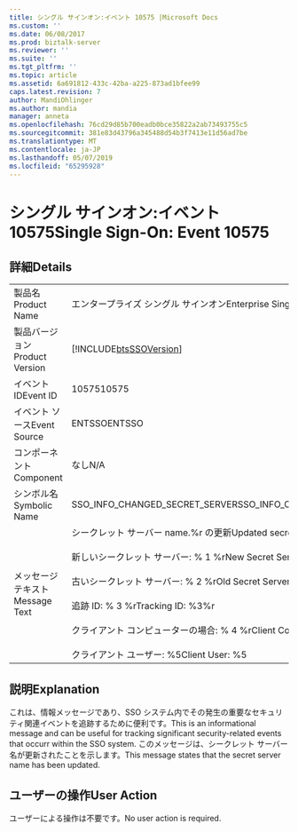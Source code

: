 ```yaml
---
title: シングル サインオン:イベント 10575 |Microsoft Docs
ms.custom: ''
ms.date: 06/08/2017
ms.prod: biztalk-server
ms.reviewer: ''
ms.suite: ''
ms.tgt_pltfrm: ''
ms.topic: article
ms.assetid: 6a691812-433c-42ba-a225-873ad1bfee99
caps.latest.revision: 7
author: MandiOhlinger
ms.author: mandia
manager: anneta
ms.openlocfilehash: 76cd29d85b700eadb0bce35822a2ab73493755c5
ms.sourcegitcommit: 381e83d43796a345488d54b3f7413e11d56ad7be
ms.translationtype: MT
ms.contentlocale: ja-JP
ms.lasthandoff: 05/07/2019
ms.locfileid: "65295928"
---
```

# <a name="single-sign-on-event-10575"></a><span data-ttu-id="cc8fc-102">シングル サインオン:イベント 10575</span><span class="sxs-lookup"><span data-stu-id="cc8fc-102">Single Sign-On: Event 10575</span></span>
## <a name="details"></a><span data-ttu-id="cc8fc-103">詳細</span><span class="sxs-lookup"><span data-stu-id="cc8fc-103">Details</span></span>  
  
|                 |                                                                                                                                                                                                   |
|-----------------|---------------------------------------------------------------------------------------------------------------------------------------------------------------------------------------------------|
|  <span data-ttu-id="cc8fc-104">製品名</span><span class="sxs-lookup"><span data-stu-id="cc8fc-104">Product Name</span></span>   |                                                                                     <span data-ttu-id="cc8fc-105">エンタープライズ シングル サインオン</span><span class="sxs-lookup"><span data-stu-id="cc8fc-105">Enterprise Single Sign-On</span></span>                                                                                     |
| <span data-ttu-id="cc8fc-106">製品バージョン</span><span class="sxs-lookup"><span data-stu-id="cc8fc-106">Product Version</span></span> |                                                                    [!INCLUDE[btsSSOVersion](../includes/btsssoversion-md.md)]                                                                     |
|    <span data-ttu-id="cc8fc-107">イベント ID</span><span class="sxs-lookup"><span data-stu-id="cc8fc-107">Event ID</span></span>     |                                                                                               <span data-ttu-id="cc8fc-108">10575</span><span class="sxs-lookup"><span data-stu-id="cc8fc-108">10575</span></span>                                                                                               |
|  <span data-ttu-id="cc8fc-109">イベント ソース</span><span class="sxs-lookup"><span data-stu-id="cc8fc-109">Event Source</span></span>   |                                                                                              <span data-ttu-id="cc8fc-110">ENTSSO</span><span class="sxs-lookup"><span data-stu-id="cc8fc-110">ENTSSO</span></span>                                                                                               |
|    <span data-ttu-id="cc8fc-111">コンポーネント</span><span class="sxs-lookup"><span data-stu-id="cc8fc-111">Component</span></span>    |                                                                                                <span data-ttu-id="cc8fc-112">なし</span><span class="sxs-lookup"><span data-stu-id="cc8fc-112">N/A</span></span>                                                                                                |
|  <span data-ttu-id="cc8fc-113">シンボル名</span><span class="sxs-lookup"><span data-stu-id="cc8fc-113">Symbolic Name</span></span>  |                                                                                  <span data-ttu-id="cc8fc-114">SSO_INFO_CHANGED_SECRET_SERVER</span><span class="sxs-lookup"><span data-stu-id="cc8fc-114">SSO_INFO_CHANGED_SECRET_SERVER</span></span>                                                                                   |
|  <span data-ttu-id="cc8fc-115">メッセージ テキスト</span><span class="sxs-lookup"><span data-stu-id="cc8fc-115">Message Text</span></span>   | <span data-ttu-id="cc8fc-116">シークレット サーバー name.%r の更新</span><span class="sxs-lookup"><span data-stu-id="cc8fc-116">Updated secret server name.%r</span></span><br /><br /> <span data-ttu-id="cc8fc-117">新しいシークレット サーバー: % 1 %r</span><span class="sxs-lookup"><span data-stu-id="cc8fc-117">New Secret Server: %1%r</span></span><br /><br /> <span data-ttu-id="cc8fc-118">古いシークレット サーバー: % 2 %r</span><span class="sxs-lookup"><span data-stu-id="cc8fc-118">Old Secret Server: %2%r</span></span><br /><br /> <span data-ttu-id="cc8fc-119">追跡 ID: % 3 %r</span><span class="sxs-lookup"><span data-stu-id="cc8fc-119">Tracking ID: %3%r</span></span><br /><br /> <span data-ttu-id="cc8fc-120">クライアント コンピューターの場合: % 4 %r</span><span class="sxs-lookup"><span data-stu-id="cc8fc-120">Client Computer: %4%r</span></span><br /><br /> <span data-ttu-id="cc8fc-121">クライアント ユーザー: %5</span><span class="sxs-lookup"><span data-stu-id="cc8fc-121">Client User: %5</span></span> |
  
## <a name="explanation"></a><span data-ttu-id="cc8fc-122">説明</span><span class="sxs-lookup"><span data-stu-id="cc8fc-122">Explanation</span></span>  
 <span data-ttu-id="cc8fc-123">これは、情報メッセージであり、SSO システム内でその発生の重要なセキュリティ関連イベントを追跡するために便利です。</span><span class="sxs-lookup"><span data-stu-id="cc8fc-123">This is an informational message and can be useful for tracking significant security-related events that occurr within the SSO system.</span></span> <span data-ttu-id="cc8fc-124">このメッセージは、シークレット サーバー名が更新されたことを示します。</span><span class="sxs-lookup"><span data-stu-id="cc8fc-124">This message states that the secret server name has been updated.</span></span>  
  
## <a name="user-action"></a><span data-ttu-id="cc8fc-125">ユーザーの操作</span><span class="sxs-lookup"><span data-stu-id="cc8fc-125">User Action</span></span>  
 <span data-ttu-id="cc8fc-126">ユーザーによる操作は不要です。</span><span class="sxs-lookup"><span data-stu-id="cc8fc-126">No user action is required.</span></span>